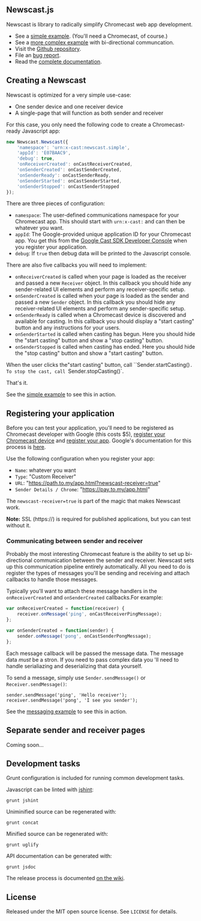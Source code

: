 ## Newscast.js 

Newscast is library to radically simplify Chromecast web app development.

* See a [simple example](http://apps.npr.org/newscast/examples/simple/). (You'll need a Chromecast, of course.)
* See a [more complex example](http://apps.npr.org/newscast/examples/messaging/) with bi-directional communcation.
* Visit the [Github repository](https://github.com/nprapps/newscast.js).
* File an [bug report](https://github.com/nprapps/newscast.js/issues).
* Read the [complete documentation](http://apps.npr.org/newscast/docs/).

## Creating a Newscast

Newscast is optimized for a very simple use-case:

* One sender device and one receiver device
* A single-page that will function as both sender and receiver

For this case, you only need the following code to create a Chromecast-ready Javascript app:

```javascript
new Newscast.Newscast({
    'namespace': 'urn:x-cast:newscast.simple',
    'appId': 'E07BAAC9',
    'debug': true,
    'onReceiverCreated': onCastReceiverCreated,
    'onSenderCreated': onCastSenderCreated,
    'onSenderReady': onCastSenderReady,
    'onSenderStarted': onCastSenderStarted,
    'onSenderStopped': onCastSenderStopped
});
```

There are three pieces of configuration:

* `namespace`: The user-defined communications namespace for your Chromecast app. This should start with `urn:x-cast:` and can then be whatever you want.
* `appId`: The Google-provided unique application ID for your Chromecast app. You get this from the [Google Cast SDK Developer Console](https://cast.google.com/publish/#/overview) when you register your application.
* `debug`: If `true` then debug data will be printed to the Javascript console.

There are also five callbacks you will need to implement:

* `onReceiverCreated` is called when your page is loaded as the receiver and passed a new `Receiver` object. In this callback you should hide any sender-related UI elements and perform any receiver-specific setup.
* `onSenderCreated` is called when your page is loaded as the sender and passed a new `Sender` object. In this callback you should hide any receiver-related UI elements and perform any sender-specific setup.
* `onSenderReady` is called when a Chromecast device is discovered and available for casting. In this callback you should display a "start casting" button and any instructions for your users.
* `onSenderStarted` is called when casting has begun. Here you should hide the "start casting" button and show a "stop casting" button.
* `onSenderStopped` is called when casting has ended. Here you should hide the "stop casting" button and show a "start casting" button.

When the user clicks the"start casting" button, call ``Sender.startCasting()`. To stop the cast, call `Sender.stopCasting()`.

That's it.

See the [simple example](http://apps.npr.org/newscast/examples/simple/) to see this in action.

## Registering your application

Before you can test your application, you'll need to be registered as Chromecast developer with Google (this costs $5), [register your Chromecast device](https://cast.google.com/publish/#/devices) and [register your app](https://cast.google.com/publish/#/applications). Google's documentation for this process is [here](https://developers.google.com/cast/docs/registration).

Use the following configuration when you register your app:

* `Name`: whatever you want
* `Type`: "Custom Receiver"
* `URL`: "https://path.to.my/app.html?newscast-receiver=true"
* `Sender Details / Chrome`: "https://pay.to.my/app.html"

The `newscast-receiver=true` is part of the magic that makes Newscast work.

**Note:** SSL (https://) is required for published applications, but you can test without it.

### Communicating between sender and receiver

Probably the most interesting Chromecast feature is the ability to set up bi-directional communication between the sender and receiver. Newscast sets up this communication pipeline entirely automatically. All you need to do is register the types of messages you'll be sending and receiving and attach callbacks to handle those messages.

Typically you'll want to attach these message handlers in the `onReceiverCreated` and `onSenderCreated` callbacks.For example:

```javascript
var onReceiverCreated = function(receiver) {
    receiver.onMessage('ping', onCastReceiverPingMessage);
};

var onSenderCreated = function(sender) {
    sender.onMessage('pong', onCastSenderPongMessage);
};
```

Each message callback will be passed the message data. The message data *must* be a stron. If you need to pass complex data you 'll need to handle serialiazing and deserializing that data yourself.

To send a message, simply use `Sender.sendMessage()` or `Receiver.sendMessage()`:

```
sender.sendMessage('ping', 'Hello receiver');
receiver.sendMessage('pong', 'I see you sender');
```

See the [messaging example](http://apps.npr.org/newscast/examples/simple/) to see this in action.

## Separate sender and receiver pages

Coming soon...

## Development tasks

Grunt configuration is included for running common development tasks.

Javascript can be linted with [jshint](http://jshint.com/):

```
grunt jshint
```

Uniminified source can be regenerated with:

```
grunt concat
```

Minified source can be regenerated with:

```
grunt uglify
```

API documentation can be generated with:

```
grunt jsdoc
```

The release process is documented [on the wiki](https://github.com/nprapps/newscast.js/wiki/Release-Process).

## License

Released under the MIT open source license. See `LICENSE` for details.

